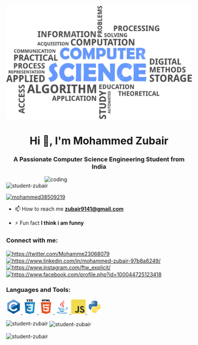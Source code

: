![logo](https://github.com/student-zubair/student-zubair/blob/main/GitHub%20Banner.png)
<h1 align="center">Hi 👋, I'm Mohammed Zubair</h1>
<h3 align="center">A Passionate Computer Science Engineering Student from India</h3>

<img align="right" alt="coding" width="400" src="https://media3.giphy.com/media/qgQUggAC3Pfv687qPC/giphy.gif">

<p align="left"> <img src="https://komarev.com/ghpvc/?username=student-zubair&label=Profile%20views&color=0e75b6&style=flat" alt="student-zubair" /> </p>

<p align="left"> <a href="https://twitter.com/mohammed38509219" target="blank"><img src="https://img.shields.io/twitter/follow/mohammed38509219?logo=twitter&style=for-the-badge" alt="mohammed38509219" /></a> </p>

- 📫 How to reach me **zubair9141@gmail.com**

- ⚡ Fun fact **I think i am funny**

<h3 align="left">Connect with me:</h3>
<p align="left">
<a href="https://twitter.com/Mohamme23068079" target="blank"><img align="center" src="https://raw.githubusercontent.com/rahuldkjain/github-profile-readme-generator/master/src/images/icons/Social/twitter.svg" alt="https://twitter.com/Mohamme23068079" height="30" width="40" /></a>
<a href="https://www.linkedin.com/in/mohammed-zubair-97b8a6249/" target="blank"><img align="center" src="https://raw.githubusercontent.com/rahuldkjain/github-profile-readme-generator/master/src/images/icons/Social/linked-in-alt.svg" alt="https://www.linkedin.com/in/mohammed-zubair-97b8a6249/" height="30" width="40" /></a>
<a href="https://www.instagram.com/ftw_explicit/" target="blank"><img align="center" src="https://raw.githubusercontent.com/rahuldkjain/github-profile-readme-generator/master/src/images/icons/Social/instagram.svg" alt="https://www.instagram.com/ftw_explicit/" height="30" width="40" /></a>
<a href="https://www.facebook.com/profile.php?id=100044725123418" target="blank"><img align="center" src="https://raw.githubusercontent.com/rahuldkjain/github-profile-readme-generator/master/src/images/icons/Social/facebook.svg" alt="https://www.facebook.com/profile.php?id=100044725123418" height="30" width="40" /></a>
</p>

<h3 align="left">Languages and Tools:</h3>
<p align="left"> <a href="https://www.cprogramming.com/" target="_blank" rel="noreferrer"> <img src="https://raw.githubusercontent.com/devicons/devicon/master/icons/c/c-original.svg" alt="c" width="40" height="40"/> </a> <a href="https://www.w3schools.com/css/" target="_blank" rel="noreferrer"> <img src="https://raw.githubusercontent.com/devicons/devicon/master/icons/css3/css3-original-wordmark.svg" alt="css3" width="40" height="40"/> </a> <a href="https://www.w3.org/html/" target="_blank" rel="noreferrer"> <img src="https://raw.githubusercontent.com/devicons/devicon/master/icons/html5/html5-original-wordmark.svg" alt="html5" width="40" height="40"/> </a> <a href="https://www.java.com" target="_blank" rel="noreferrer"> <img src="https://raw.githubusercontent.com/devicons/devicon/master/icons/java/java-original.svg" alt="java" width="40" height="40"/> </a> <a href="https://developer.mozilla.org/en-US/docs/Web/JavaScript" target="_blank" rel="noreferrer"> <img src="https://raw.githubusercontent.com/devicons/devicon/master/icons/javascript/javascript-original.svg" alt="javascript" width="40" height="40"/> </a> <a href="https://www.python.org" target="_blank" rel="noreferrer"> <img src="https://raw.githubusercontent.com/devicons/devicon/master/icons/python/python-original.svg" alt="python" width="40" height="40"/> </a> </p>

<p><img align="left" src="https://github-readme-stats.vercel.app/api/top-langs?username=student-zubair&show_icons=true&locale=en&layout=compact" alt="student-zubair" /></p>

<p>&nbsp;<img align="center" src="https://github-readme-stats.vercel.app/api?username=student-zubair&show_icons=true&locale=en" alt="student-zubair" /></p>

<p><img align="center" src="https://github-readme-streak-stats.herokuapp.com/?user=student-zubair&" alt="student-zubair" /></p>

